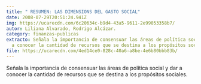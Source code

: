 ```yaml
---
title: " RESUMEN: LAS DIMENSIONS DEL GASTO SOCIAL"
date: 2008-07-29T20:51:24.941Z
img: https://ucarecdn.com/6c20634c-b9d4-43a5-9611-2e99053358b7/
autor: Liliana Alvarado, Rodrigo Alcázar.
category: finanzas-publicas
extracto: Señala la importancia de consensuar las áreas de política social y dar
  a conocer la cantidad de recursos que se destina a los propósitos sociales.
file: https://ucarecdn.com/4ed14ce0-828c-40a6-a8be-4e6b80bbb83b/
---
```

<!--StartFragment-->

Señala la importancia de consensuar las áreas de política social y dar a conocer la cantidad de recursos que se destina a los propósitos sociales.

<!--EndFragment-->